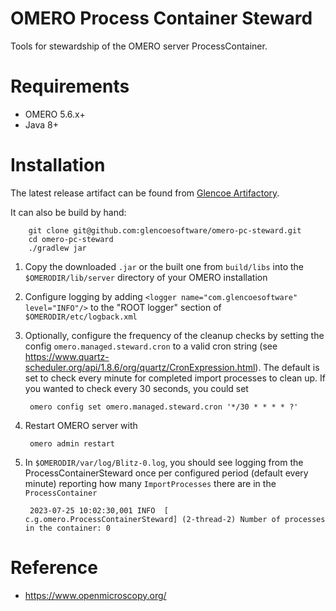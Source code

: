 OMERO Process Container Steward
===============================

Tools for stewardship of the OMERO server ProcessContainer.

Requirements
============

* OMERO 5.6.x+
* Java 8+

Installation
============

The latest release artifact can be found from
[Glencoe Artifactory](https://artifacts.glencoesoftware.com/ui/native/omero-plus/com/glencoesoftware/omero/).

It can also be build by hand:

        git clone git@github.com:glencoesoftware/omero-pc-steward.git
        cd omero-pc-steward
        ./gradlew jar

1. Copy the downloaded `.jar` or the built one from `build/libs` into the `$OMERODIR/lib/server` directory of your OMERO installation

2. Configure logging by adding `<logger name="com.glencoesoftware" level="INFO"/>` to the "ROOT logger" section of `$OMERODIR/etc/logback.xml`

3. Optionally, configure the frequency of the cleanup checks by setting the config `omero.managed.steward.cron` to a valid cron string (see https://www.quartz-scheduler.org/api/1.8.6/org/quartz/CronExpression.html). The default is set to check every minute for completed import processes to clean up. If you wanted to check every 30 seconds, you could set

        omero config set omero.managed.steward.cron '*/30 * * * * ?'

5. Restart OMERO server with

        omero admin restart

6. In `$OMERODIR/var/log/Blitz-0.log`, you should see logging from the ProcessContainerSteward once per configured period (default every minute) reporting how many `ImportProcesses` there are in the `ProcessContainer`

		2023-07-25 10:02:30,001 INFO  [       c.g.omero.ProcessContainerSteward] (2-thread-2) Number of processes in the container: 0

Reference
=========

* https://www.openmicroscopy.org/
